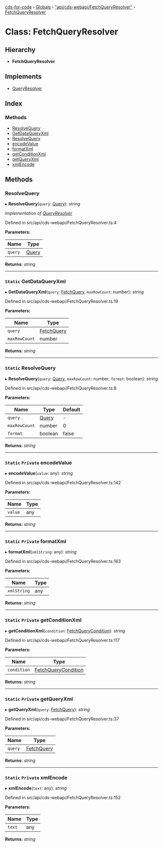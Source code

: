 [cds-for-code](../README.md) › [Globals](../globals.md) › ["api/cds-webapi/FetchQueryResolver"](../modules/_api_cds_webapi_fetchqueryresolver_.md) › [FetchQueryResolver](_api_cds_webapi_fetchqueryresolver_.fetchqueryresolver.md)

# Class: FetchQueryResolver

## Hierarchy

* **FetchQueryResolver**

## Implements

* [QueryResolver](../interfaces/_api_cds_webapi_fetchquery_.queryresolver.md)

## Index

### Methods

* [ResolveQuery](_api_cds_webapi_fetchqueryresolver_.fetchqueryresolver.md#resolvequery)
* [GetDataQueryXml](_api_cds_webapi_fetchqueryresolver_.fetchqueryresolver.md#static-getdataqueryxml)
* [ResolveQuery](_api_cds_webapi_fetchqueryresolver_.fetchqueryresolver.md#static-resolvequery)
* [encodeValue](_api_cds_webapi_fetchqueryresolver_.fetchqueryresolver.md#static-private-encodevalue)
* [formatXml](_api_cds_webapi_fetchqueryresolver_.fetchqueryresolver.md#static-private-formatxml)
* [getConditionXml](_api_cds_webapi_fetchqueryresolver_.fetchqueryresolver.md#static-private-getconditionxml)
* [getQueryXml](_api_cds_webapi_fetchqueryresolver_.fetchqueryresolver.md#static-private-getqueryxml)
* [xmlEncode](_api_cds_webapi_fetchqueryresolver_.fetchqueryresolver.md#static-private-xmlencode)

## Methods

###  ResolveQuery

▸ **ResolveQuery**(`query`: [Query](../interfaces/_api_cds_webapi_fetchquery_.query.md)): *string*

*Implementation of [QueryResolver](../interfaces/_api_cds_webapi_fetchquery_.queryresolver.md)*

Defined in src/api/cds-webapi/FetchQueryResolver.ts:4

**Parameters:**

Name | Type |
------ | ------ |
`query` | [Query](../interfaces/_api_cds_webapi_fetchquery_.query.md) |

**Returns:** *string*

___

### `Static` GetDataQueryXml

▸ **GetDataQueryXml**(`query`: [FetchQuery](../interfaces/_api_cds_webapi_fetchquery_.fetchquery.md), `maxRowCount`: number): *string*

Defined in src/api/cds-webapi/FetchQueryResolver.ts:19

**Parameters:**

Name | Type |
------ | ------ |
`query` | [FetchQuery](../interfaces/_api_cds_webapi_fetchquery_.fetchquery.md) |
`maxRowCount` | number |

**Returns:** *string*

___

### `Static` ResolveQuery

▸ **ResolveQuery**(`query`: [Query](../interfaces/_api_cds_webapi_fetchquery_.query.md), `maxRowCount`: number, `format`: boolean): *string*

Defined in src/api/cds-webapi/FetchQueryResolver.ts:8

**Parameters:**

Name | Type | Default |
------ | ------ | ------ |
`query` | [Query](../interfaces/_api_cds_webapi_fetchquery_.query.md) | - |
`maxRowCount` | number | 0 |
`format` | boolean | false |

**Returns:** *string*

___

### `Static` `Private` encodeValue

▸ **encodeValue**(`value`: any): *string*

Defined in src/api/cds-webapi/FetchQueryResolver.ts:142

**Parameters:**

Name | Type |
------ | ------ |
`value` | any |

**Returns:** *string*

___

### `Static` `Private` formatXml

▸ **formatXml**(`xmlString`: any): *string*

Defined in src/api/cds-webapi/FetchQueryResolver.ts:163

**Parameters:**

Name | Type |
------ | ------ |
`xmlString` | any |

**Returns:** *string*

___

### `Static` `Private` getConditionXml

▸ **getConditionXml**(`condition`: [FetchQueryCondition](../interfaces/_api_cds_webapi_fetchquery_.fetchquerycondition.md)): *string*

Defined in src/api/cds-webapi/FetchQueryResolver.ts:117

**Parameters:**

Name | Type |
------ | ------ |
`condition` | [FetchQueryCondition](../interfaces/_api_cds_webapi_fetchquery_.fetchquerycondition.md) |

**Returns:** *string*

___

### `Static` `Private` getQueryXml

▸ **getQueryXml**(`query`: [FetchQuery](../interfaces/_api_cds_webapi_fetchquery_.fetchquery.md)): *string*

Defined in src/api/cds-webapi/FetchQueryResolver.ts:37

**Parameters:**

Name | Type |
------ | ------ |
`query` | [FetchQuery](../interfaces/_api_cds_webapi_fetchquery_.fetchquery.md) |

**Returns:** *string*

___

### `Static` `Private` xmlEncode

▸ **xmlEncode**(`text`: any): *string*

Defined in src/api/cds-webapi/FetchQueryResolver.ts:152

**Parameters:**

Name | Type |
------ | ------ |
`text` | any |

**Returns:** *string*
